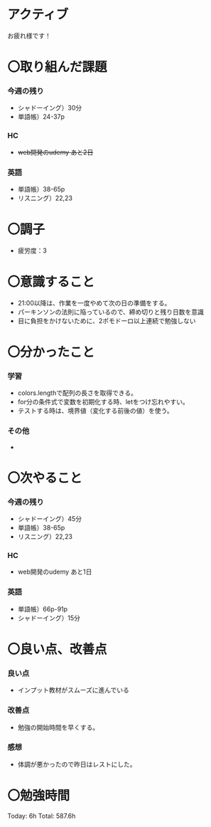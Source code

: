 # アクティブ

お疲れ様です！

# 〇取り組んだ課題

### 今週の残り

- シャドーイング）30分
- 単語帳）24-37p

### HC

- ~~web開発のudemy あと2日~~

### 英語

- 単語帳）38-65p
- リスニング）22,23

# 〇調子

- 疲労度：3

# 〇意識すること

- 21:00以降は、作業を一度やめて次の日の準備をする。
- パーキンソンの法則に陥っているので、締め切りと残り日数を意識
- 目に負担をかけないために、2ポモドーロ以上連続で勉強しない

# 〇分かったこと

### 学習

- colors.lengthで配列の長さを取得できる。
- for分の条件式で変数を初期化する時、letをつけ忘れやすい。
- テストする時は、境界値（変化する前後の値）を使う。

### その他

- 

# 〇次やること

### 今週の残り

- シャドーイング）45分
- 単語帳）38-65p
- リスニング）22,23

### HC

- web開発のudemy あと1日

### 英語

- 単語帳）66p-91p
- シャドーイング）15分

# 〇良い点、改善点

### 良い点

- インプット教材がスムーズに進んでいる

### 改善点

- 勉強の開始時間を早くする。

### 感想

- 体調が悪かったので昨日はレストにした。

# 〇勉強時間

Today: 6h Total: 587.6h
